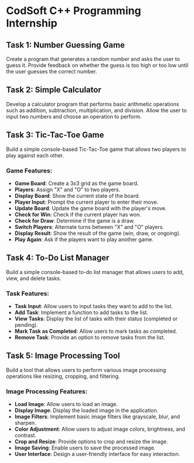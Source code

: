 # CodSoft C++ Programming Internship


## Task 1: Number Guessing Game
Create a program that generates a random number and asks the user to guess it. Provide feedback on whether the guess is too high or too low until the user guesses the correct number.

## Task 2: Simple Calculator
Develop a calculator program that performs basic arithmetic operations such as addition, subtraction, multiplication, and division. Allow the user to input two numbers and choose an operation to perform.

## Task 3: Tic-Tac-Toe Game
Build a simple console-based Tic-Tac-Toe game that allows two players to play against each other.

### Game Features:
- **Game Board**: Create a 3x3 grid as the game board.
- **Players**: Assign "X" and "O" to two players.
- **Display Board**: Show the current state of the board.
- **Player Input**: Prompt the current player to enter their move.
- **Update Board**: Update the game board with the player's move.
- **Check for Win**: Check if the current player has won.
- **Check for Draw**: Determine if the game is a draw.
- **Switch Players**: Alternate turns between "X" and "O" players.
- **Display Result**: Show the result of the game (win, draw, or ongoing).
- **Play Again**: Ask if the players want to play another game.

## Task 4: To-Do List Manager
Build a simple console-based to-do list manager that allows users to add, view, and delete tasks.

### Task Features:
- **Task Input**: Allow users to input tasks they want to add to the list.
- **Add Task**: Implement a function to add tasks to the list.
- **View Tasks**: Display the list of tasks with their status (completed or pending).
- **Mark Task as Completed**: Allow users to mark tasks as completed.
- **Remove Task**: Provide an option to remove tasks from the list.

## Task 5: Image Processing Tool
Build a tool that allows users to perform various image processing operations like resizing, cropping, and filtering.

### Image Processing Features:
- **Load Image**: Allow users to load an image.
- **Display Image**: Display the loaded image in the application.
- **Image Filters**: Implement basic image filters like grayscale, blur, and sharpen.
- **Color Adjustment**: Allow users to adjust image colors, brightness, and contrast.
- **Crop and Resize**: Provide options to crop and resize the image.
- **Image Saving**: Enable users to save the processed image.
- **User Interface**: Design a user-friendly interface for easy interaction.
